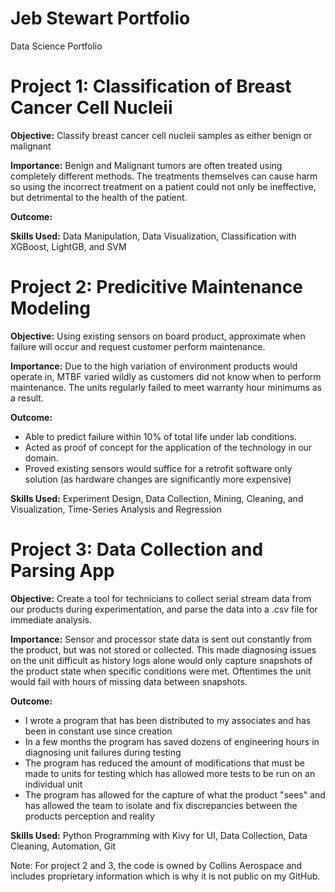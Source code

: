 # Jeb Stewart Portfolio
Data Science Portfolio

# Project 1: Classification of Breast Cancer Cell Nucleii
**Objective:** Classify breast cancer cell nucleii samples as either benign or malignant

**Importance:** Benign and Malignant tumors are often treated using completely different methods. The treatments themselves can cause harm so using the incorrect treatment on a patient could not only be ineffective, but detrimental to the health of the patient.

**Outcome:** 

**Skills Used:** Data Manipulation, Data Visualization, Classification with XGBoost, LightGB, and SVM 

# Project 2: Predicitive Maintenance Modeling
**Objective:** Using existing sensors on board product, approximate when failure will occur and request customer perform maintenance.  

**Importance:** Due to the high variation of environment products would operate in, MTBF varied wildly as customers did not know when to perform maintenance. The units regularly failed to meet warranty hour minimums as a result.

**Outcome:** 
- Able to predict failure within 10% of total life under lab conditions. 
- Acted as proof of concept for the application of the technology in our domain.
- Proved existing sensors would suffice for a retrofit software only solution (as hardware changes are significantly more expensive)

**Skills Used:** Experiment Design, Data Collection, Mining, Cleaning, and Visualization, Time-Series Analysis and Regression

# Project 3: Data Collection and Parsing App
**Objective:** Create a tool for technicians to collect serial stream data from our products during experimentation, and parse the data into a .csv file for immediate analysis.

**Importance:** Sensor and processor state data is sent out constantly from the product, but was not stored or collected. This made diagnosing issues on the unit difficult as history logs alone would only capture snapshots of the product state when specific conditions were met. Oftentimes the unit would fail with hours of missing data between snapshots. 

**Outcome:** 
- I wrote a program that has been distributed to my associates and has been in constant use since creation
- In a few months the program has saved dozens of engineering hours in diagnosing unit failures during testing
- The program has reduced the amount of modifications that must be made to units for testing which has allowed more tests to be run on an individual unit
- The program has allowed for the capture of what the product "sees" and has allowed the team to isolate and fix discrepancies between the products perception and reality

**Skills Used:** Python Programming with Kivy for UI, Data Collection, Data Cleaning, Automation, Git

Note: For project 2 and 3, the code is owned by Collins Aerospace and includes proprietary information which is why it is not public on my GitHub.
